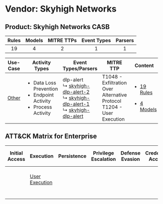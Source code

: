 Vendor: Skyhigh Networks
========================
Product: Skyhigh Networks CASB
------------------------------
| Rules | Models | MITRE TTPs | Event Types | Parsers |
|:-----:|:------:|:----------:|:-----------:|:-------:|
|  19   |   4    |     2      |      1      |    1    |

|                Use-Case                | Activity Types                                                                            | Event Types/Parsers                                                                                                                                                                                                                      | MITRE TTP                                                                    | Content                                                                                                                  |
|:--------------------------------------:| ----------------------------------------------------------------------------------------- | ---------------------------------------------------------------------------------------------------------------------------------------------------------------------------------------------------------------------------------------- | ---------------------------------------------------------------------------- | ------------------------------------------------------------------------------------------------------------------------ |
| [Other](../../../UseCases/uc_other.md) | <ul><li>Data Loss Prevention</li><li>Endpoint Activity</li><li>Process Activity</li></ul> |  dlp-alert<br> ↳ [skyhigh-dlp-alert-2](Parsers/parserContent_skyhigh-dlp-alert-2.md)<br> ↳ [skyhigh-dlp-alert-1](Parsers/parserContent_skyhigh-dlp-alert-1.md)<br> ↳ [skyhigh-dlp-alert](Parsers/parserContent_skyhigh-dlp-alert.md)<br> | T1048 - Exfiltration Over Alternative Protocol<br>T1204 - User Execution<br> | [<ul><li>19 Rules</li></ul><ul><li>4 Models</li></ul>](Rules_Models/r_m_skyhigh_networks_skyhigh_networks_casb_Other.md) |

ATT&CK Matrix for Enterprise
----------------------------
| Initial Access | Execution                                                           | Persistence | Privilege Escalation | Defense Evasion | Credential Access | Discovery | Lateral Movement | Collection | Command and Control | Exfiltration                                                                                | Impact |
| -------------- | ------------------------------------------------------------------- | ----------- | -------------------- | --------------- | ----------------- | --------- | ---------------- | ---------- | ------------------- | ------------------------------------------------------------------------------------------- | ------ |
|                | [User Execution](https://attack.mitre.org/techniques/T1204)<br><br> |             |                      |                 |                   |           |                  |            |                     | [Exfiltration Over Alternative Protocol](https://attack.mitre.org/techniques/T1048)<br><br> |        |